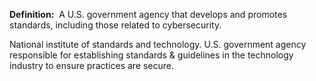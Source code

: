 **Definition:** 
 A U.S. government agency that develops and promotes standards, including those related to cybersecurity.

National institute of standards and technology.
U.S. government agency responsible for establishing standards & guidelines in the technology industry to ensure practices are secure.